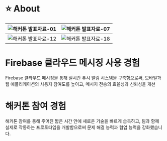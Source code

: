 # :star: About
| ![해커톤 발표자료-01](https://github.com/user-attachments/assets/e454d750-f661-4bde-b898-fddb5458768b) | ![해커톤 발표자료-07](https://github.com/user-attachments/assets/8451195c-b73c-4e20-a731-e0c2df32c07d) |
|---|---|
|![해커톤 발표자료-12](https://github.com/user-attachments/assets/f162969a-34b1-4f91-a39a-8128936626a3)|![해커톤 발표자료-18](https://github.com/user-attachments/assets/8a81631e-839a-4925-85f9-31b66e533dbf)|

# Firebase 클라우드 메시징 사용 경험
Firebase 클라우드 메시징을 통해 실시간 푸시 알림 시스템을 구축함으로써, 모바일과 웹 애플리케이션의 사용자 참여도를 높이고, 메시지 전송의 효율성과 신뢰성을 개선

# 해커톤 참여 경험
해커톤 참여를 통해 주어진 짧은 시간 안에 새로운 기술을 빠르게 습득하고, 팀과 함께 실제로 작동하는 프로토타입을 개발함으로써 문제 해결 능력과 협업 능력을 강화했습니다.  
